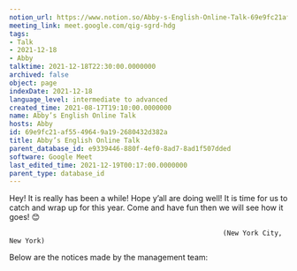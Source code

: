 ```yaml
---
notion_url: https://www.notion.so/Abby-s-English-Online-Talk-69e9fc21af5549649a192680432d382a
meeting_link: meet.google.com/qig-sgrd-hdg
tags:
- Talk
- 2021-12-18
- Abby
talktime: 2021-12-18T22:30:00.0000000
archived: false
object: page
indexDate: 2021-12-18
language_level: intermediate to advanced
created_time: 2021-08-17T19:10:00.0000000
name: Abby’s English Online Talk
hosts: Abby
id: 69e9fc21-af55-4964-9a19-2680432d382a
title: Abby’s English Online Talk
parent_database_id: e9339446-880f-4ef0-8ad7-8ad1f507dded
software: Google Meet
last_edited_time: 2021-12-19T00:17:00.0000000
parent_type: database_id
---
```


Hey! It is really has been a while! Hope y’all are doing well! It is time for us to catch and wrap up for this year. Come and have fun then we will see how it goes! 😊



                                                          (New York City, New York)



Below are the notices made by the management team:


